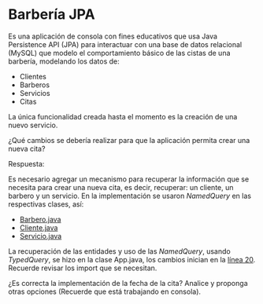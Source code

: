 # Barbería JPA

Es una aplicación de consola con fines educativos que usa Java Persistence API (JPA) para interactuar con una base de datos relacional (MySQL) que modelo el comportamiento básico de las cistas de una barbería, modelando los datos de:

- Clientes
- Barberos
- Servicios
- Citas

La única funcionalidad creada hasta el momento es la creación de una nuevo servicio.

¿Qué cambios se debería realizar para que la aplicación permita crear una nueva cita?

Respuesta:

Es necesario agregar un mecanismo para recuperar la información que se necesita para crear una nueva cita, es decir,
recuperar: un cliente, un barbero y un servicio. En la implementación se usaron *NamedQuery* en las respectivas clases, 
así:

- [Barbero.java](src/main/java/ec/edu/utpl/carreras/computacion/model/Barbero.java#L7)
- [Cliente.java](src/main/java/ec/edu/utpl/carreras/computacion/model/Barbero.java#L8)
- [Servicio.java](src/main/java/ec/edu/utpl/carreras/computacion/model/Servicio.java#L7)

La recuperación de las entidades y uso de las *NamedQuery*, usando *TypedQuery*, se hizo en la clase App.java, los 
cambios inician en la [línea 20](src/main/java/ec/edu/utpl/carreras/computacion/App.java#L20). Recuerde revisar los
import que se necesitan.

¿Es correcta la implementación de la fecha de la cita? Analice y proponga otras opciones (Recuerde que está trabajando 
en consola).


